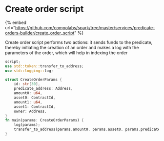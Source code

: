 # Create order script

{% embed url="https://github.com/compolabs/spark/tree/master/services/predicate-orders-builder/create_order_script" %}

Create order script performs two actions: it sends funds to the predicate, thereby initiating the creation of an order and makes a log with the parameters of the order, which will help in indexing the order

```rust
script;
use std::token::transfer_to_address;
use std::logging::log;

struct CreateOrderParams {
    id: str[30],
    predicate_address: Address,
    amount0: u64,
    asset0: ContractId,
    amount1: u64,
    asset1: ContractId,
    owner: Address,
}
fn main(params: CreateOrderParams) {
    log(params);
    transfer_to_address(params.amount0, params.asset0, params.predicate_address);
}

```
